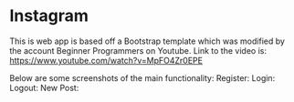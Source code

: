 # Instagram
This is web app is based off a Bootstrap template which was modified by the account Beginner Programmers on Youtube. Link to the video is: https://www.youtube.com/watch?v=MpFO4Zr0EPE

Below are some screenshots of the main functionality:
Register:
Login:
Logout:
New Post:

